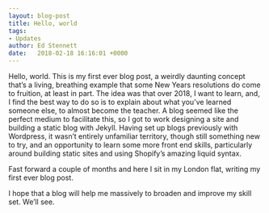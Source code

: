 ```yaml
---
layout: blog-post
title: Hello, world
tags:
- Updates
author: Ed Stennett
date:   2018-02-18 16:16:01 +0000
---
```


Hello, world. This is my first ever blog post, a weirdly daunting concept that’s a living, breathing example that some New Years resolutions do come to fruition, at least in part. The idea was that over 2018, I want to learn, and, I find the best way to do so is to explain about what you’ve learned someone else, to almost become the teacher. A blog seemed like the perfect medium to facilitate this, so I got to work designing a site and building a static blog with Jekyll. Having set up blogs previously with Wordpress, it wasn’t entirely unfamiliar territory, though still something new to try, and an opportunity to learn some more front end skills, particularly around building static sites and using Shopify’s amazing liquid syntax.

Fast forward a couple of months and here I sit in my London flat, writing my first ever blog post.

I hope that a blog will help me massively to broaden and improve my skill set. We’ll see.
